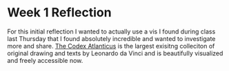 # Week 1 Reflection
For this initial reflection I wanted to actually use a vis I found during class last Thursday that I found absolutely incredible and wanted to investigate more and share. 
[The Codex Atlanticus](https://www.codex-atlanticus.it/#/) is the largest exisitng colleciton of original drawing and texts by Leonardo da Vinci and is beautifully
visualized and freely accessible now.

